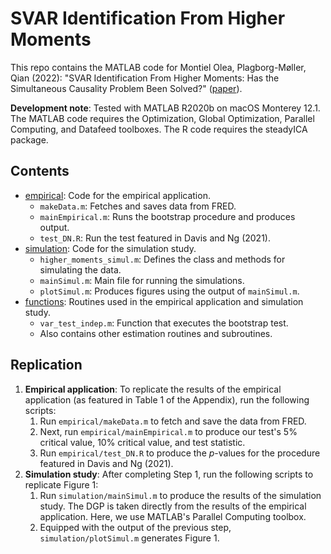 # SVAR Identification From Higher Moments

This repo contains the MATLAB code for Montiel Olea, Plagborg-Møller, Qian (2022): "SVAR Identification From Higher Moments: Has the Simultaneous Causality Problem Been Solved?" ([paper](https://scholar.princeton.edu/mikkelpm/svar_higher_moments)).

**Development note**: Tested with MATLAB R2020b on macOS Monterey 12.1. The MATLAB code requires the Optimization, Global Optimization, Parallel Computing, and Datafeed toolboxes. The R code requires the steadyICA package.


## Contents

* [empirical](https://github.com/eric-qian/higher_moments/tree/main/empirical): Code for the empirical application. 
	* ``makeData.m``: Fetches and saves data from FRED.
	* ``mainEmpirical.m``: Runs the bootstrap procedure and produces output.
	* ``test_DN.R``: Run the test featured in Davis and Ng (2021).
* [simulation](https://github.com/eric-qian/higher_moments/tree/main/simulation): Code for the simulation study. 	
	* ``higher_moments_simul.m``: Defines the class and methods for simulating the data.
	*  ``mainSimul.m``: Main file for running the simulations.
	*  ``plotSimul.m``: Produces figures using the output of ``mainSimul.m``.
* [functions](https://github.com/eric-qian/higher_moments/tree/main/functions): Routines used in the empirical application and simulation study.
	* ``var_test_indep.m``: Function that executes the bootstrap test. 
	* Also contains other estimation routines and subroutines.

## Replication
1.  **Empirical application**: To replicate the results of the empirical application (as featured in Table 1 of the Appendix), run the following scripts:
	1. Run ``empirical/makeData.m`` to fetch and save the data from FRED.
	2. Next, run ``empirical/mainEmpirical.m`` to produce our test's 5% critical value, 10% critical value, and test statistic.
	3. Run ``empirical/test_DN.R`` to produce the *p*-values for the procedure featured in Davis and Ng (2021).
2. **Simulation study**: After completing Step 1, run the following scripts to replicate Figure 1:
	1. Run ``simulation/mainSimul.m`` to produce the results of the simulation study. The DGP is taken directly from the results of the empirical application. Here, we use MATLAB's Parallel Computing toolbox. 
	2. Equipped with the output of the previous step, ``simulation/plotSimul.m`` generates Figure 1.



